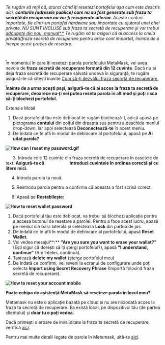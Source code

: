 *Te rugăm să reții că, atunci când îți resetezi portofelul așa cum este descris aici, **conturile (adresele publice) care nu au fost generate sub fraza ta secretă de recuperare nu vor fi recuperate ulterior.** Aceste conturi importate, fie dintr-un portofel hardware sau importate cu ajutorul unei chei private, NU SUNT INCLUSE sub fraza ta secretă de recuperare și vor trebui* [*adăugate din nou, manual**.*](https://support.metamask.io/hc/en-us/articles/360015489271) *Te rugăm să te asiguri că ai access la cheia privată/fraza secretă de recuperare pentru orice cont importat, înainte de a începe acest proces de resetare.*


 


În momentul în care îți resetezi parola portofelului MetaMask, vei avea nevoie de **fraza secretă de recuperare formată din 12 cuvinte**. Dacă nu ai deja fraza secretă de recuperare salvată undeva în siguranță, te rugăm asigură-te că citești înainte [Cum să-ți dezvălui fraza secretă de recuperare.](https://support.metamask.io/hc/en-us/articles/360015290032)


**Înainte de a urma acești pași, asigură-te că ai acces la fraza ta secretă de recuperare, deoarece nu-ți vei putea reseta parola în alt mod și poți risca să-ți blochezi portofelul.**




Extensie Mobil


1. Dacă portofelul tău este deblocat te rugăm blochează-l, adică apasă pe pictograma **contului** din colțul din dreapta sus pentru a deschide meniul drop-down, iar apoi selectează **Deconectează**-**te** în acest meniu.
2. De îndată ce te afli în modul de deblocare al portofelului, apasă pe **Ai uitat parola?**


**![How can I reset my password.gif](https://support.metamask.io/hc/article_attachments/9305089663131)**


      3. Introdu cele 12 cuvinte din fraza secretă de recuperare în casetele de text. **Asigură-te că                         introduci cuvintele în ordinea corectă și cu litere mici.**


     4. Introdu parola ta nouă.


     5. Reintrodu parola pentru a confirma că aceasta a fost scrisă corect.


     6. Apasă pe **Restabilește:**


**![How to reset wallet password](https://support.metamask.io/hc/article_attachments/9305249766555)**




1. Dacă portofelul tău este deblocat, va trebui să blochezi aplicația pentru a accesa butonul de resetare a parolei. Pentru a face acest lucru, apasă pe meniul din bara laterală și selectează **Lock** din partea de jos.
2. De îndată ce te afli în modul de deblocare al portofelului, apasă **Reset Wallet.**
3. Vei vedea mesajul**:** **"Are you sure you want to erase your wallet?"** (Ești sigur că dorești să îți ștergi portofelul?), apasă **"I understand, continue"** (Am înțeles, continuă).
4. Tastează **delete my wallet** (șterge portofelul meu)
5. De îndată ce confirmi, vei reveni la ecranul de configurare unde poți selecta **Import using Secret Recovery Phrase** (Importă folosind fraza secretă de recuperare).


**![How to reset your account mobile](https://support.metamask.io/hc/article_attachments/9305458244379)**


**Poate echipa de asistență MetaMask să reseteze parola în locul meu?**




Metamask nu este o aplicație bazată pe cloud și nu are niciodată acces la fraza ta secretă de recuperare. Ea există local, pe dispozitivul tău (de partea clientului) și **doar tu o poți vedea.**


Dacă primești o eroare de invaliditate la fraza ta secretă de recuperare, verifică [aici](https://support.metamask.io/hc/en-us/articles/360053014611-How-to-fix-Invalid-Seed-Phrase-error).


Pentru mai multe detalii legate de parole în Metamask, uită-te [aici](https://support.metamask.io/hc/en-us/articles/4405451730331).

